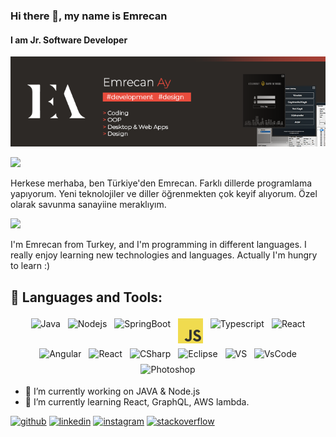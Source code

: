 ### Hi there 👋, my name is Emrecan
#### I am Jr. Software Developer
![I am Jr. Software Developer](https://raw.githubusercontent.com/emrecanAy/emrecanAy/main/github.png)

<img src="https://cdn-icons-png.flaticon.com/512/330/330467.png" width="13"/>

Herkese merhaba, ben Türkiye'den Emrecan. Farklı dillerde programlama yapıyorum. Yeni teknolojiler ve diller öğrenmekten çok keyif alıyorum. Özel olarak savunma sanayiine meraklıyım.

<img src="https://img2.pngio.com/fileflag-of-great-britain-17071800svg-wikimedia-commons-great-britain-flag-png-1024_614.png" width="13"/>

I'm Emrecan from Turkey, and I'm programming in different languages. I really enjoy learning new technologies and languages. Actually I'm hungry to learn :)

## 🧰 Languages and Tools:
<p align="center">
<img src="https://cdn-icons-png.flaticon.com/512/226/226777.png" alt="Java" height="40" style="vertical-align:top; margin:4px">
<img src="https://cdn-icons-png.flaticon.com/512/919/919825.png" alt="Nodejs" height="40" style="vertical-align:top; margin:4px">
<img src="https://www.lemon.be/wp-content/uploads/2018/01/Spring-Boot-Logo-1.png" alt="SpringBoot" height="40" style="vertical-align:top; margin:4px">
<img src="https://raw.githubusercontent.com/github/explore/80688e429a7d4ef2fca1e82350fe8e3517d3494d/topics/javascript/javascript.png" alt="Javascript" height="40" style="vertical-align:top; margin:4px">
<img src="https://img.icons8.com/color/000000/typescript.png" height="40" alt="Typescript" style="vertical-align:top; margin:4px"/>
<img src="https://cdn-icons-png.flaticon.com/512/919/919851.png" height="40" alt="React" style="vertical-align:top; margin:4px"/>
<img src="https://brandslogos.com/wp-content/uploads/images/angular-icon-logo.png" height="40" alt="Angular" style="vertical-align:top; margin:4px"/>
<img src="https://upload.wikimedia.org/wikipedia/commons/thumb/1/17/GraphQL_Logo.svg/2048px-GraphQL_Logo.svg.png" height="40" alt="React" style="vertical-align:top; margin:4px"/>
<img src="https://iconape.com/wp-content/files/sh/51404/svg/c--4.svg" alt="CSharp" height="40" style="vertical-align:top; margin:4px">
<img src="https://img.icons8.com/officel/80/000000/java-eclipse.png" alt="Eclipse" height="40" style="vertical-align:top; margin:4px"/>
<img src="https://img.icons8.com/color/48/000000/visual-studio-2019.png" alt="VS" height="40" style="vertical-align:top; margin:4px">
<img src="https://img.icons8.com/fluent/48/000000/visual-studio-code-2019.png" alt="VsCode" height="40" style="vertical-align:top; margin:4px"/>
<img src="https://yalinbilgi.com/wp-content/uploads/2020/01/photoshop-son-kullanılan-dosyaları-temizleme.png" alt="Photoshop" height="40" style="vertical-align:top; margin:4px">
</p>

- 🔭 I’m currently working on JAVA & Node.js 
- 🌱 I’m currently learning React, GraphQL, AWS lambda. 


[<img src='https://cdn.jsdelivr.net/npm/simple-icons@3.0.1/icons/github.svg' alt='github' height='40'>](https://github.com/emrecanAy)  [<img src='https://cdn.jsdelivr.net/npm/simple-icons@3.0.1/icons/linkedin.svg' alt='linkedin' height='40' >](https://www.linkedin.com/in/emrecan-ay/)  [<img src='https://cdn.jsdelivr.net/npm/simple-icons@3.0.1/icons/instagram.svg' alt='instagram' height='40' >](https://www.instagram.com/codemrecan/)  [<img src='https://cdn.jsdelivr.net/npm/simple-icons@3.0.1/icons/stackoverflow.svg' alt='stackoverflow' height='40' >](https://stackoverflow.com/users/15222467)  

